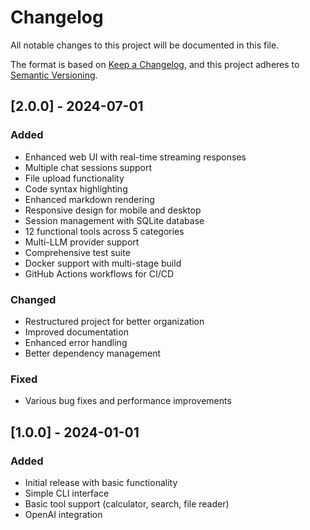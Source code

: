 # Changelog

All notable changes to this project will be documented in this file.

The format is based on [Keep a Changelog](https://keepachangelog.com/en/1.0.0/),
and this project adheres to [Semantic Versioning](https://semver.org/spec/v2.0.0.html).

## [2.0.0] - 2024-07-01

### Added
- Enhanced web UI with real-time streaming responses
- Multiple chat sessions support
- File upload functionality
- Code syntax highlighting
- Enhanced markdown rendering
- Responsive design for mobile and desktop
- Session management with SQLite database
- 12 functional tools across 5 categories
- Multi-LLM provider support
- Comprehensive test suite
- Docker support with multi-stage build
- GitHub Actions workflows for CI/CD

### Changed
- Restructured project for better organization
- Improved documentation
- Enhanced error handling
- Better dependency management

### Fixed
- Various bug fixes and performance improvements

## [1.0.0] - 2024-01-01

### Added
- Initial release with basic functionality
- Simple CLI interface
- Basic tool support (calculator, search, file reader)
- OpenAI integration